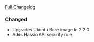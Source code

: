 [Full Changelog][changelog]

### Changed

- Upgrades Ubuntu Base image to 2.2.0
- Adds Hassio API security role

[changelog]: https://github.com/hassio-addons/addon-airsonos/compare/v1.0.1...v1.1.0